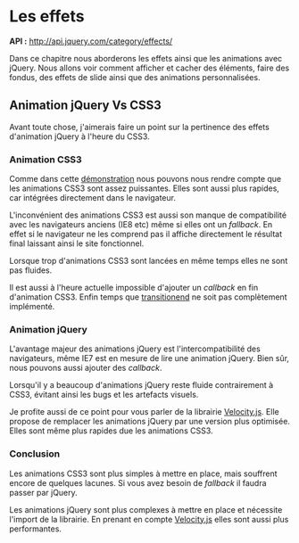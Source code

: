 # Les effets

**API :** http://api.jquery.com/category/effects/

Dans ce chapitre nous aborderons les effets ainsi que les animations avec jQuery. Nous allons voir comment afficher et cacher des éléments, faire des fondus, des effets de slide ainsi que des animations personnalisées.

## Animation jQuery Vs CSS3

Avant toute chose, j'aimerais faire un point sur la pertinence des effets d'animation jQuery à l'heure du CSS3.

### Animation CSS3

Comme dans cette [démonstration](http://www.justinaguilar.com/animations/) nous pouvons nous rendre compte que les animations CSS3 sont assez puissantes. Elles sont aussi plus rapides, car intégrées directement dans le navigateur.

L'inconvénient des animations CSS3 est aussi son manque de compatibilité avec les navigateurs anciens (IE8 etc) même si elles ont un *fallback*. En effet si le navigateur ne les comprend pas il affiche directement le résultat final laissant ainsi le site fonctionnel.

Lorsque trop d'animations CSS3 sont lancées en même temps elles ne sont pas fluides.

Il est aussi à l'heure actuelle impossible d'ajouter un *callback* en fin d'animation CSS3. Enfin temps que [transitionend](https://developer.mozilla.org/en-US/docs/Web/Events/transitionend) ne soit pas complètement implémenté.


### Animation jQuery

L'avantage majeur des animations jQuery est l'intercompatibilité des navigateurs, même IE7 est en mesure de lire une animation jQuery. Bien sûr, nous pouvons aussi ajouter des *callback*.

Lorsqu'il y a beaucoup d'animations jQuery reste fluide contrairement à CSS3, évitant ainsi les bugs et les artefacts visuels.

Je profite aussi de ce point pour vous parler de la librairie  [Velocity.js](http://julian.com/research/velocity/). Elle propose de remplacer les animations jQuery par une version plus optimisée. Elles sont même plus rapides due les animations CSS3.


### Conclusion

Les animations CSS3 sont plus simples à mettre en place, mais souffrent encore de quelques lacunes. Si vous avez besoin de *fallback* il faudra passer par jQuery.

Les animations jQuery sont plus complexes à mettre en place et nécessite l'import de la librairie. En prenant en compte [Velocity.js](http://julian.com/research/velocity/) elles sont aussi plus performantes.



